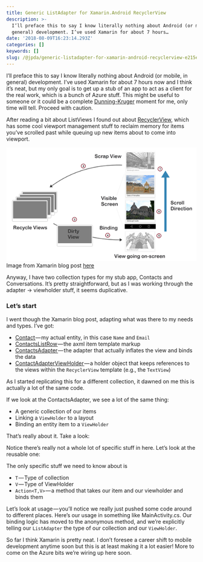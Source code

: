 ```yaml
---
title: Generic ListAdapter for Xamarin.Android RecyclerView
description: >-
  I’ll preface this to say I know literally nothing about Android (or mobile, in
  general) development. I’ve used Xamarin for about 7 hours…
date: '2018-08-09T16:23:14.293Z'
categories: []
keywords: []
slug: /@jpda/generic-listadapter-for-xamarin-android-recyclerview-e215e28248f8
---
```


I’ll preface this to say I know literally nothing about Android (or mobile, in general) development. I’ve used Xamarin for about 7 hours now and I think it’s neat, but my only goal is to get up a stub of an app to act as a client for the real work, which is a bunch of Azure stuff. This might be useful to someone or it could be a complete [Dunning-Kruger](https://en.wikipedia.org/wiki/Dunning%E2%80%93Kruger_effect) moment for me, only time will tell. Proceed with caution.

After reading a bit about ListViews I found out about [RecyclerView](https://blog.xamarin.com/recyclerview-highly-optimized-collections-for-android-apps/), which has some cool viewport management stuff to reclaim memory for items you’ve scrolled past while queuing up new items about to come into viewport.

![Image from Xamarin blog post [here](https://blog.xamarin.com/recyclerview-highly-optimized-collections-for-android-apps/)](img/1__rNlpuO__byTAYObhua4IN9w.png)
Image from Xamarin blog post [here](https://blog.xamarin.com/recyclerview-highly-optimized-collections-for-android-apps/)

Anyway, I have two collection types for my stub app, Contacts and Conversations. It’s pretty straightforward, but as I was working through the adapter → viewholder stuff, it seems duplicative.

### Let’s start

I went though the Xamarin blog post, adapting what was there to my needs and types. I’ve got:

*   [Contact ](https://gist.github.com/jpda/4ccc9cf61210970753925262eca42954#file-contact-cs)— my actual entity, in this case `Name` and `Email`
*   [ContactsListRow ](https://gist.github.com/jpda/4ccc9cf61210970753925262eca42954#file-contactlistrow-axml)— the axml item template markup
*   [ContactsAdapter ](https://gist.github.com/jpda/4ccc9cf61210970753925262eca42954#file-contactsadapter-cs)— the adapter that actually inflates the view and binds the data
*   [ContactAdapterViewHolder ](https://gist.github.com/jpda/4ccc9cf61210970753925262eca42954#file-contactadapterviewholder-cs)— a holder object that keeps references to the views within the `RecyclerView` template (e.g., the `TextView`)

As I started replicating this for a different collection, it dawned on me this is actually a lot of the same code.

If we look at the ContactsAdapter, we see a lot of the same thing:

*   A generic collection of our items
*   Linking a `ViewHolder` to a layout
*   Binding an entity item to a `ViewHolder`

That’s really about it. Take a look:

Notice there’s really not a whole lot of specific stuff in here. Let’s look at the reusable one:

The only specific stuff we need to know about is

*   `T` — Type of collection
*   `V` — Type of ViewHolder
*   `Action<T,V>` — a method that takes our item and our viewholder and binds them

Let’s look at usage — you’ll notice we really just pushed some code around to different places. Here’s our usage in something like MainActivity.cs. Our binding logic has moved to the anonymous method, and we’re explicitly telling our `ListAdapter` the type of our collection and our `ViewHolder`.

So far I think Xamarin is pretty neat. I don’t foresee a career shift to mobile development anytime soon but this is at least making it a lot easier! More to come on the Azure bits we’re wiring up here soon.